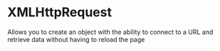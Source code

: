 # XMLHttpRequest

Allows you to create an object with the ability to connect to a URL and retrieve data without having to reload the page